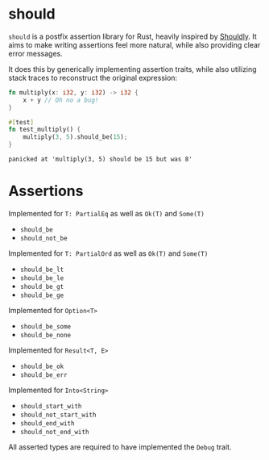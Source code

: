 # should
`should` is a postfix assertion library for Rust, heavily inspired by [Shouldly](https://docs.shouldly.org/). It aims to make writing assertions feel more natural, while also providing clear error messages.

It does this by generically implementing assertion traits, while also utilizing stack traces to reconstruct the original expression:

```rust
fn multiply(x: i32, y: i32) -> i32 {
    x + y // Oh no a bug!
}

#[test]
fn test_multiply() {
    multiply(3, 5).should_be(15);
}
```
```
panicked at 'multiply(3, 5) should be 15 but was 8'
```

# Assertions
Implemented for `T: PartialEq` as well as `Ok(T)` and `Some(T)`
 - `should_be`
 - `should_not_be`

Implemented for `T: PartialOrd` as well as `Ok(T)` and `Some(T)`
 - `should_be_lt`
 - `should_be_le`
 - `should_be_gt`
 - `should_be_ge`

Implemented for `Option<T>`
 - `should_be_some`
 - `should_be_none`

Implemented for `Result<T, E>`
 - `should_be_ok`
 - `should_be_err`

Implemented for `Into<String>`
 - `should_start_with`
 - `should_not_start_with`
 - `should_end_with`
 - `should_not_end_with`

All asserted types are required to have implemented the `Debug` trait.